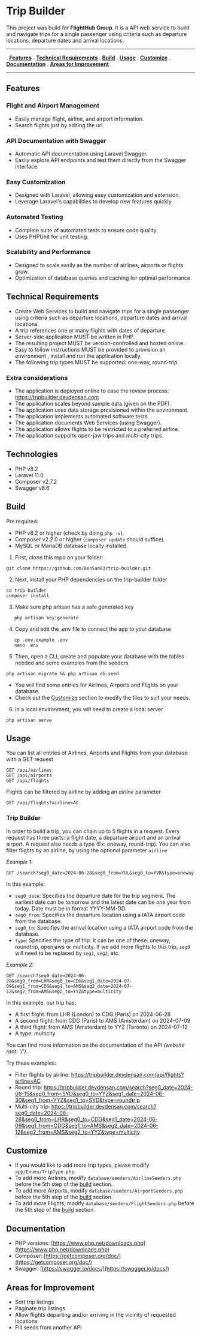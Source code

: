 # Trip Builder

This project was build for **FlightHub Group**. It is a API web service to build and navigate trips for a single passenger 
using criteria such as departure locations, departure dates and arrival locations.

---

.   **[Features](#features)** .
    **[Technical Requirements](#technical-requirements)** .
    **[Build](#build)** .
    **[Usage](#usage)** .
    **[Customize](#customize)** .
    **[Documentation](#documentation)** .
    **[Areas for Improvement](#areas-for-improvement)** .

---

## Features

### Flight and Airport Management
- Easily manage flight, airline, and airport information.
- Search flights just by editing the url.

### API Documentation with Swagger
- Automatic API documentation using Laravel Swagger.
- Easily explore API endpoints and test them directly from the Swagger interface.

### Easy Customization
- Designed with Laravel, allowing easy customization and extension.
- Leverage Laravel's capabilities to develop new features quickly.

### Automated Testing
- Complete suite of automated tests to ensure code quality.
- Uses PHPUnit for unit testing.

### Scalability and Performance
- Designed to scale easily as the number of airlines, airports or flights grow.
- Optimization of database queries and caching for optimal performance.

## Technical Requirements
- Create Web Services to build and navigate trips for a single passenger using criteria such as
  departure locations, departure dates and arrival locations.
- A trip references one or many flights with dates of departure.
- Server-side application MUST be written in PHP.
- The resulting project MUST be version-controlled and hosted online.
- Easy to follow instructions MUST be provided to provision an environment , install and run
  the application locally.
- The following trip types MUST be supported: one-way, round-trip.

### Extra considerations
- The application is deployed online to ease the review process: https://tripbuilder.devdensan.com
- The application scales beyond sample data (given on the PDF).
- The application uses data storage provisioned within the environment.
- The application implements automated software tests.
- The application documents Web Services (using Swagger).
- The application allows flights to be restricted to a preferred airline.
- The application supports open-jaw trips and multi-city trips.

## Technologies

- PHP v8.2
- Laravel 11.0
- Composer v2.7.2
- Swagger v8.6

## Build

Pre required:
- PHP v8.2 or higher (check by doing `php -v`).
- Composer v2.2.0 or higher (`composer update` should suffice).
- MySQL or MariaDB database locally installed.

1. First, clone this repo on your folder:

```shell
git clone https://github.com/DenSan83/trip-builder.git
```

2. Next, install your PHP dependencies on the trip-builder folder
```shell
cd trip-builder
composer install
```
3. Make sure php artisan has a safe generated key
```shell
   php artisan key:generate
```

4. Copy and edit the .env file to connect the app to your database
```shell
   cp .env.example .env
   nano .env
```
5. Then, open a CLI, create and populate your database with the tables needed and some examples from the seeders

```shell
php artisan migrate && php artisan db:seed
```
- You will find some entries for Airlines, Airports and Flights on your database.
- Check out the [Customize](#customize) section to modify the files to suit your needs.

6. in a local environment, you will need to create a local server
```shell
php artisan serve
```

## Usage

You can list all entries of Airlines, Airports and Flights from your database with a GET request
```http
GET /api/airlines
GET /api/airports
GET /api/flights
```

Flights can be filtered by airline by adding an *airline* parameter
```http
GET /api/flights?airline=AC
```

### Trip Builder
In order to build a trip, you can chain up to 5 flights in a request. Every request has three parts: a flight date, a 
departure airport and an arrival airport. A request also needs a type (Ex: oneway, round-trip). You can also filter 
flights by an airline, by using the optional parameter `airline`

*Example 1:*
```http
GET /search?seg0_date=2024-06-28&seg0_from=YUL&seg0_to=YVR&type=oneway
```
In this example:
- `seg0_date`: Specifies the departure date for the trip segment. The earliest date can be tomorrow and the latest 
date can be one year from today. Date must be in format YYYY-MM-DD.
- `seg0_from`: Specifies the departure location using a IATA airport code from the database.
- `seg0_to`: Specifies the arrival location using a IATA airport code from the database.
- `type`: Specifies the type of trip. It can be one of these: oneway, roundtrip, openjaws or multicity.
If we add more flights to this trip, `seg0` will need to be replaced by `seg1`, `seg2`, etc.

*Example 2:*
```http
GET /search?seg0_date=2024-06-28&seg0_from=LHR&seg0_to=CDG&seg1_date=2024-07-09&seg1_from=CDG&seg1_to=AMS&seg2_date=2024-07-12&seg2_from=AMS&seg2_to=YYZ&type=multicity
```

In this example, our trip has:
- A first flight: from LHR (London) to CDG (Paris) on 2024-06-28
- A second flight: from CDG (Paris) to AMS (Amsterdam) on 2024-07-09
- A third flight: from AMS (Amsterdam) to YYZ (Toronto) on 2024-07-12
- A type: multicity

You can find more information on the documentation of the API *(website root: '/')*.

Try these examples:
- Filter flights by airline: https://tripbuilder.devdensan.com/api/flights?airline=AC 
- Round trip: https://tripbuilder.devdensan.com/search?seg0_date=2024-06-15&seg0_from=SYD&seg0_to=YYZ&seg1_date=2024-06-30&seg1_from=YYZ&seg1_to=SYD&type=roundtrip
- Multi-city trip: https://tripbuilder.devdensan.com/search?seg0_date=2024-06-28&seg0_from=LHR&seg0_to=CDG&seg1_date=2024-06-09&seg1_from=CDG&seg1_to=AMS&seg2_date=2024-06-12&seg2_from=AMS&seg2_to=YYZ&type=multicity

## Customize

- If you would like to add more trip types, please modify `app/Enums/TripType.php`.
- To add more Airlines, modify `database/seeders/AirlineSeeders.php` before the 5th step of the  [build](#build) section.
- To add more Airports, modify `database/seeders/AirportSeeders.php` before the 5th step of the  [build](#build) section.
- To add more Flights, modify `database/seeders/FlightSeeders.php` before the 5th step of the  [build](#build) section.

## Documentation

- PHP versions: [https://www.php.net/downloads.php](https://www.php.net/downloads.php)
- Composer: [https://getcomposer.org/doc/](https://getcomposer.org/doc/)
- Swagger: [https://swagger.io/docs/](https://swagger.io/docs/)

## Areas for Improvement

- Sort trip listings
- Paginate trip listings
- Allow flights departing and/or arriving in the vicinity of requested locations
- Fill seeds from another API

